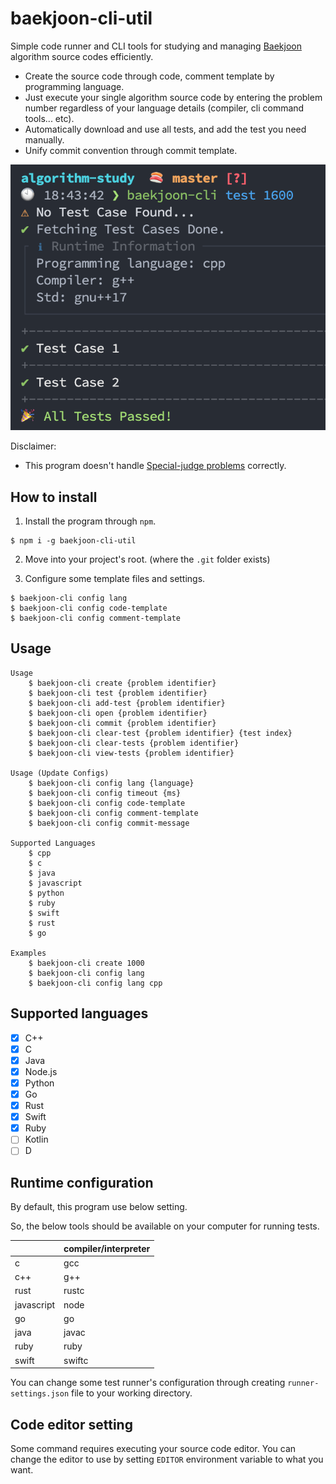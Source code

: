 # baekjoon-cli-util

Simple code runner and CLI tools for studying and managing [Baekjoon](https://www.acmicpc.net/) algorithm source codes efficiently.

* Create the source code through code, comment template by programming language.
* Just execute your single algorithm source code by entering the problem number regardless of your language details (compiler, cli command tools... etc).
* Automatically download and use all tests, and add the test you need manually.
* Unify commit convention through commit template.

![](./media/demo.png)

Disclaimer:

* This program doesn't handle [Special-judge problems](https://help.acmicpc.net/judge/info) correctly.

## How to install

1. Install the program through `npm`.

```
$ npm i -g baekjoon-cli-util
```

2. Move into your project's root. (where the `.git` folder exists)

3. Configure some template files and settings.

```
$ baekjoon-cli config lang
$ baekjoon-cli config code-template
$ baekjoon-cli config comment-template
```

## Usage

```
Usage
	$ baekjoon-cli create {problem identifier}
	$ baekjoon-cli test {problem identifier}
	$ baekjoon-cli add-test {problem identifier}
	$ baekjoon-cli open {problem identifier}
	$ baekjoon-cli commit {problem identifier}
	$ baekjoon-cli clear-test {problem identifier} {test index}
	$ baekjoon-cli clear-tests {problem identifier}
	$ baekjoon-cli view-tests {problem identifier}

Usage (Update Configs)
	$ baekjoon-cli config lang {language}
	$ baekjoon-cli config timeout {ms}
	$ baekjoon-cli config code-template
	$ baekjoon-cli config comment-template
	$ baekjoon-cli config commit-message

Supported Languages
	$ cpp
	$ c
	$ java
	$ javascript
	$ python
	$ ruby
	$ swift
	$ rust
	$ go

Examples
	$ baekjoon-cli create 1000
	$ baekjoon-cli config lang
	$ baekjoon-cli config lang cpp
```

## Supported languages

- [x] C++
- [x] C
- [x] Java
- [x] Node.js
- [x] Python
- [x] Go
- [x] Rust
- [x] Swift
- [x] Ruby
- [ ] Kotlin
- [ ] D

## Runtime configuration

By default, this program use below setting.

So, the below tools should be available on your computer for running tests.

|  | compiler/interpreter |
| -------------------- | --- |
| c                    | gcc |
| c++                  | g++ |
| rust                 | rustc |
| javascript           | node |
| go                   | go |
| java                 | javac |
| ruby                 | ruby |
| swift                | swiftc |

You can change some test runner's configuration through creating `runner-settings.json` file to your working directory.

## Code editor setting

Some command requires executing your source code editor. You can change the editor to use by setting `EDITOR` environment variable to what you want.

